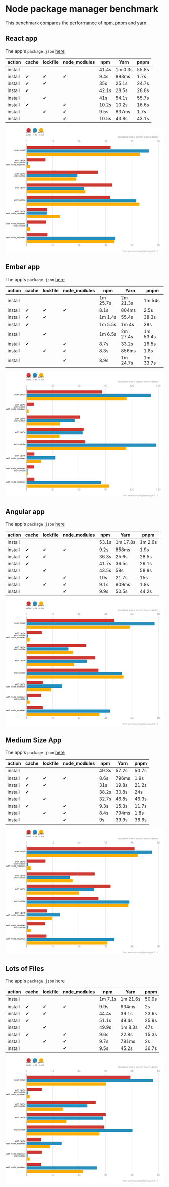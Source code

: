 # Node package manager benchmark

This benchmark compares the performance of [npm](https://github.com/npm/npm), [pnpm](https://github.com/pnpm/pnpm) and [yarn](https://github.com/yarnpkg/yarn).

## React app

The app's `package.json` [here](./fixtures/react-app/package.json)

| action  | cache | lockfile | node_modules| npm | Yarn | pnpm |
| ---     | ---   | ---      | ---         | --- | --- | --- |
| install |       |          |             | 41.4s | 1m 0.3s | 55.8s |
| install | ✔    | ✔        | ✔           | 9.4s | 893ms | 1.7s |
| install | ✔    | ✔        |             | 35s | 25.1s | 24.7s |
| install | ✔    |          |             | 42.1s | 28.5s | 28.8s |
| install |      | ✔        |             | 41s | 54.1s | 55.7s |
| install | ✔    |          | ✔           | 10.2s | 10.2s | 16.6s |
| install |      | ✔        | ✔           | 9.5s | 837ms | 1.7s |
| install |      |          | ✔           | 10.5s | 43.8s | 43.1s |

![Graph of the react-app results](./results/imgs/react-app.svg)

## Ember app

The app's `package.json` [here](./fixtures/ember-quickstart/package.json)

| action  | cache | lockfile | node_modules| npm | Yarn | pnpm |
| ---     | ---   | ---      | ---         | --- | --- | --- |
| install |       |          |             | 1m 25.7s | 2m 21.3s | 1m 54s |
| install | ✔    | ✔        | ✔           | 8.1s | 804ms | 2.5s |
| install | ✔    | ✔        |             | 1m 1.4s | 55.4s | 38.3s |
| install | ✔    |          |             | 1m 5.5s | 1m 4s | 38s |
| install |      | ✔        |             | 1m 6.5s | 2m 27.4s | 1m 53.4s |
| install | ✔    |          | ✔           | 8.7s | 33.2s | 16.5s |
| install |      | ✔        | ✔           | 8.3s | 856ms | 1.8s |
| install |      |          | ✔           | 8.9s | 1m 24.7s | 1m 33.7s |

![Graph of the ember-quickstart results](./results/imgs/ember-quickstart.svg)

## Angular app

The app's `package.json` [here](./fixtures/angular-quickstart/package.json)

| action  | cache | lockfile | node_modules| npm | Yarn | pnpm |
| ---     | ---   | ---      | ---         | --- | --- | --- |
| install |       |          |             | 53.1s | 1m 17.8s | 1m 2.6s |
| install | ✔    | ✔        | ✔           | 9.2s | 858ms | 1.9s |
| install | ✔    | ✔        |             | 36.3s | 25.6s | 28.5s |
| install | ✔    |          |             | 41.7s | 36.5s | 29.1s |
| install |      | ✔        |             | 43.5s | 58s | 58.8s |
| install | ✔    |          | ✔           | 10s | 21.7s | 15s |
| install |      | ✔        | ✔           | 9.1s | 909ms | 1.8s |
| install |      |          | ✔           | 9.9s | 50.5s | 44.2s |

![Graph of the angular-quickstart results](./results/imgs/angular-quickstart.svg)

## Medium Size App

The app's `package.json` [here](./fixtures/medium-size-app/package.json)

| action  | cache | lockfile | node_modules| npm | Yarn | pnpm |
| ---     | ---   | ---      | ---         | --- | --- | --- |
| install |       |          |             | 49.3s | 57.2s | 50.7s |
| install | ✔    | ✔        | ✔           | 8.6s | 796ms | 1.9s |
| install | ✔    | ✔        |             | 31s | 19.8s | 21.2s |
| install | ✔    |          |             | 38.2s | 30.8s | 24s |
| install |      | ✔        |             | 32.7s | 46.8s | 46.3s |
| install | ✔    |          | ✔           | 9.3s | 15.3s | 11.7s |
| install |      | ✔        | ✔           | 8.4s | 794ms | 1.8s |
| install |      |          | ✔           | 9s | 39.9s | 36.6s |

![Graph of the medium-size-app results](./results/imgs/medium-size-app.svg)

## Lots of Files

The app's `package.json` [here](./fixtures/alotta-files/package.json)

| action  | cache | lockfile | node_modules| npm | Yarn | pnpm |
| ---     | ---   | ---      | ---         | --- | --- | --- |
| install |       |          |             | 1m 7.1s | 1m 21.6s | 50.9s |
| install | ✔    | ✔        | ✔           | 9.9s | 934ms | 2s |
| install | ✔    | ✔        |             | 44.4s | 39.1s | 23.6s |
| install | ✔    |          |             | 51.1s | 49.4s | 25.9s |
| install |      | ✔        |             | 49.9s | 1m 8.3s | 47s |
| install | ✔    |          | ✔           | 9.6s | 22.8s | 15.3s |
| install |      | ✔        | ✔           | 9.7s | 791ms | 2s |
| install |      |          | ✔           | 9.5s | 45.2s | 36.7s |

![Graph of the alotta-files results](./results/imgs/alotta-files.svg)